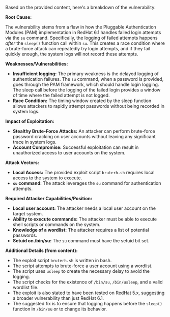 Based on the provided content, here's a breakdown of the vulnerability:

**Root Cause:**

The vulnerability stems from a flaw in how the Pluggable Authentication Modules (PAM) implementation in RedHat 6.1 handles failed login attempts via the `su` command. Specifically, the logging of failed attempts happens *after* the `sleep()` function call within `su`. This creates a race condition where a brute-force attack can repeatedly try login attempts, and if they fail quickly enough, the system logs will not record these attempts.

**Weaknesses/Vulnerabilities:**

*   **Insufficient logging:** The primary weakness is the delayed logging of authentication failures. The `su` command, when a password is provided, goes through the PAM framework, which should handle login logging. The sleep call before the logging of the failed login provides a window of time where the failed attempt is not logged.
*   **Race Condition:** The timing window created by the sleep function allows attackers to rapidly attempt passwords without being recorded in system logs.

**Impact of Exploitation:**

*   **Stealthy Brute-Force Attacks:** An attacker can perform brute-force password cracking on user accounts without leaving any significant trace in system logs.
*   **Account Compromise:** Successful exploitation can result in unauthorized access to user accounts on the system.

**Attack Vectors:**

*   **Local Access:** The provided exploit script `bruterh.sh` requires local access to the system to execute. 
*   **`su` command:** The attack leverages the `su` command for authentication attempts.

**Required Attacker Capabilities/Position:**

*   **Local user account:** The attacker needs a local user account on the target system.
*   **Ability to execute commands:** The attacker must be able to execute shell scripts or commands on the system.
*   **Knowledge of a wordlist:** The attacker requires a list of potential passwords.
*   **Setuid on /bin/su:** The `su` command must have the setuid bit set.

**Additional Details (from content):**

*   The exploit script `bruterh.sh` is written in bash.
*   The script attempts to brute-force a user account using a wordlist.
*   The script uses `usleep` to create the necessary delay to avoid the logging.
*   The script checks for the existence of `/bin/su`, `/bin/usleep`, and a valid wordlist file.
*   The exploit is also stated to have been tested on RedHat 5.x, suggesting a broader vulnerability than just RedHat 6.1.
*   The suggested fix is to ensure that logging happens before the `sleep()` function in `/bin/su` or to change its behavior.